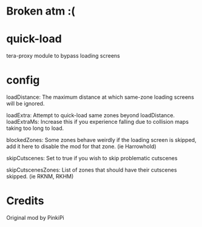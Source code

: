 # Broken atm :(

# quick-load
tera-proxy module to bypass loading screens

# config
loadDistance: The maximum distance at which same-zone loading screens will be ignored.

loadExtra: Attempt to quick-load same zones beyond loadDistance.
loadExtraMs: Increase this if you experience falling due to collision maps taking too long to load.

blockedZones: Some zones behave weirdly if the loading screen is skipped, add it here to disable the mod for that zone. (ie Harrowhold)

skipCutscenes: Set to true if you wish to skip problematic cutscenes

skipCutscenesZones: List of zones that should have their cutscenes skipped. (ie RKNM, RKHM)

# Credits
Original mod by PinkiPi